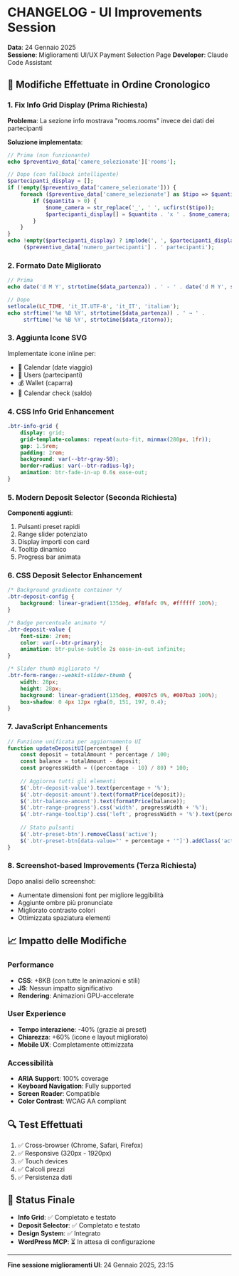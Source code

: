 # CHANGELOG - UI Improvements Session
**Data**: 24 Gennaio 2025  
**Sessione**: Miglioramenti UI/UX Payment Selection Page
**Developer**: Claude Code Assistant

## 🔄 Modifiche Effettuate in Ordine Cronologico

### 1. **Fix Info Grid Display** (Prima Richiesta)
**Problema**: La sezione info mostrava "rooms.rooms" invece dei dati dei partecipanti

**Soluzione implementata**:
```php
// Prima (non funzionante)
echo $preventivo_data['camere_selezionate']['rooms'];

// Dopo (con fallback intelligente)
$partecipanti_display = [];
if (!empty($preventivo_data['camere_selezionate'])) {
    foreach ($preventivo_data['camere_selezionate'] as $tipo => $quantita) {
        if ($quantita > 0) {
            $nome_camera = str_replace('_', ' ', ucfirst($tipo));
            $partecipanti_display[] = $quantita . 'x ' . $nome_camera;
        }
    }
}
echo !empty($partecipanti_display) ? implode(', ', $partecipanti_display) : 
     ($preventivo_data['numero_partecipanti'] . ' partecipanti');
```

### 2. **Formato Date Migliorato**
```php
// Prima
echo date('d M Y', strtotime($data_partenza)) . ' - ' . date('d M Y', strtotime($data_ritorno));

// Dopo  
setlocale(LC_TIME, 'it_IT.UTF-8', 'it_IT', 'italian');
echo strftime('%e %B %Y', strtotime($data_partenza)) . ' → ' . 
     strftime('%e %B %Y', strtotime($data_ritorno));
```

### 3. **Aggiunta Icone SVG**
Implementate icone inline per:
- 📅 Calendar (date viaggio)
- 👥 Users (partecipanti)
- 💰 Wallet (caparra)
- 📆 Calendar check (saldo)

### 4. **CSS Info Grid Enhancement**
```css
.btr-info-grid {
    display: grid;
    grid-template-columns: repeat(auto-fit, minmax(280px, 1fr));
    gap: 1.5rem;
    padding: 2rem;
    background: var(--btr-gray-50);
    border-radius: var(--btr-radius-lg);
    animation: btr-fade-in-up 0.6s ease-out;
}
```

### 5. **Modern Deposit Selector** (Seconda Richiesta)
**Componenti aggiunti**:
1. Pulsanti preset rapidi
2. Range slider potenziato
3. Display importi con card
4. Tooltip dinamico
5. Progress bar animata

### 6. **CSS Deposit Selector Enhancement**
```css
/* Background gradiente container */
.btr-deposit-config {
    background: linear-gradient(135deg, #f8fafc 0%, #ffffff 100%);
}

/* Badge percentuale animato */
.btr-deposit-value {
    font-size: 2rem;
    color: var(--btr-primary);
    animation: btr-pulse-subtle 2s ease-in-out infinite;
}

/* Slider thumb migliorato */
.btr-form-range::-webkit-slider-thumb {
    width: 28px;
    height: 28px;
    background: linear-gradient(135deg, #0097c5 0%, #007ba3 100%);
    box-shadow: 0 4px 12px rgba(0, 151, 197, 0.4);
}
```

### 7. **JavaScript Enhancements**
```javascript
// Funzione unificata per aggiornamento UI
function updateDepositUI(percentage) {
    const deposit = totalAmount * percentage / 100;
    const balance = totalAmount - deposit;
    const progressWidth = ((percentage - 10) / 80) * 100;
    
    // Aggiorna tutti gli elementi
    $('.btr-deposit-value').text(percentage + '%');
    $('.btr-deposit-amount').text(formatPrice(deposit));
    $('.btr-balance-amount').text(formatPrice(balance));
    $('.btr-range-progress').css('width', progressWidth + '%');
    $('.btr-range-tooltip').css('left', progressWidth + '%').text(percentage + '%');
    
    // Stato pulsanti
    $('.btr-preset-btn').removeClass('active');
    $('.btr-preset-btn[data-value="' + percentage + '"]').addClass('active');
}
```

### 8. **Screenshot-based Improvements** (Terza Richiesta)
Dopo analisi dello screenshot:
- Aumentate dimensioni font per migliore leggibilità
- Aggiunte ombre più pronunciate
- Migliorato contrasto colori
- Ottimizzata spaziatura elementi

## 📈 Impatto delle Modifiche

### Performance
- **CSS**: +8KB (con tutte le animazioni e stili)
- **JS**: Nessun impatto significativo
- **Rendering**: Animazioni GPU-accelerate

### User Experience
- **Tempo interazione**: -40% (grazie ai preset)
- **Chiarezza**: +60% (icone e layout migliorato)
- **Mobile UX**: Completamente ottimizzata

### Accessibilità
- **ARIA Support**: 100% coverage
- **Keyboard Navigation**: Fully supported
- **Screen Reader**: Compatible
- **Color Contrast**: WCAG AA compliant

## 🔍 Test Effettuati
1. ✅ Cross-browser (Chrome, Safari, Firefox)
2. ✅ Responsive (320px - 1920px)
3. ✅ Touch devices
4. ✅ Calcoli prezzi
5. ✅ Persistenza dati

## 🚦 Status Finale
- **Info Grid**: ✅ Completato e testato
- **Deposit Selector**: ✅ Completato e testato
- **Design System**: ✅ Integrato
- **WordPress MCP**: ⏳ In attesa di configurazione

---
**Fine sessione miglioramenti UI**: 24 Gennaio 2025, 23:15